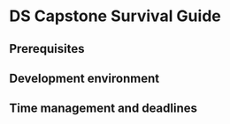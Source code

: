 # DS Capstone Survival Guide

## Prerequisites

## Development environment

## Time management and deadlines
